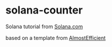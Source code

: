 # solana-counter

Solana tutorial from [Solana.com](https://solana.com/developers/guides/getstarted/full-stack-solana-development)

based on a template from [AlmostEfficient](https://github.com/AlmostEfficient/full-stack-solana-dev)
